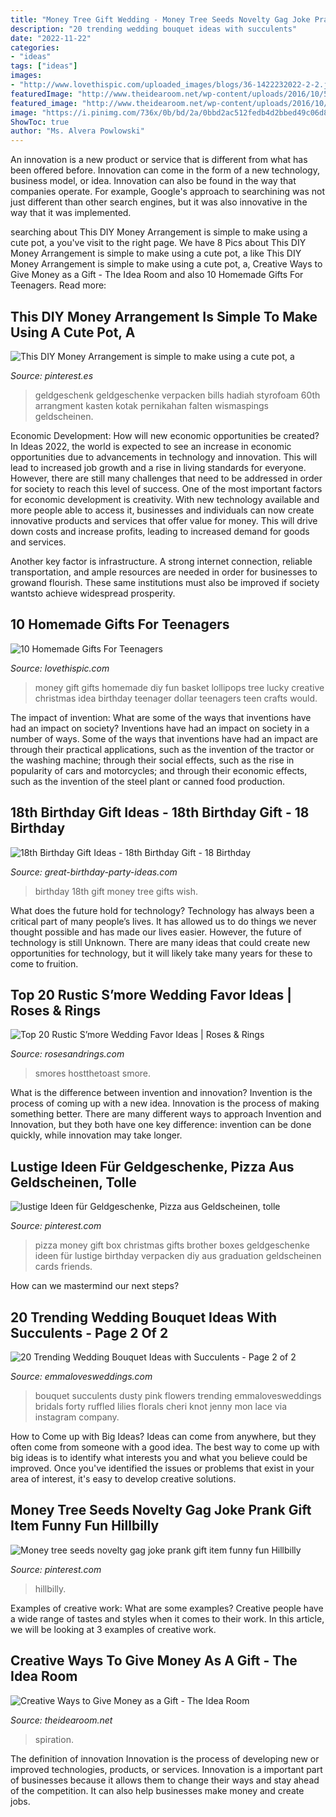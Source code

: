 ```yaml
---
title: "Money Tree Gift Wedding - Money Tree Seeds Novelty Gag Joke Prank Gift Item Funny Fun Hillbilly"
description: "20 trending wedding bouquet ideas with succulents"
date: "2022-11-22"
categories:
- "ideas"
tags: ["ideas"]
images:
- "http://www.lovethispic.com/uploaded_images/blogs/36-1422232022-2-2.jpg"
featuredImage: "http://www.theidearoom.net/wp-content/uploads/2016/10/5ada2879d0e848332b52a85a4ab6fdac.jpg"
featured_image: "http://www.theidearoom.net/wp-content/uploads/2016/10/5ada2879d0e848332b52a85a4ab6fdac.jpg"
image: "https://i.pinimg.com/736x/0b/bd/2a/0bbd2ac512fedb4d2bbed49c06d8082d--money-flowers-money-creation.jpg"
ShowToc: true
author: "Ms. Alvera Powlowski"
---
```



An innovation is a new product or service that is different from what has been offered before. Innovation can come in the form of a new technology, business model, or idea. Innovation can also be found in the way that companies operate. For example, Google's approach to searchining was not just different than other search engines, but it was also innovative in the way that it was implemented.

	

		
searching about This DIY Money Arrangement is simple to make using a cute pot, a you've visit to the right page. We have 8 Pics about This DIY Money Arrangement is simple to make using a cute pot, a like This DIY Money Arrangement is simple to make using a cute pot, a, Creative Ways to Give Money as a Gift - The Idea Room and also 10 Homemade Gifts For Teenagers. Read more:
		
    
## This DIY Money Arrangement Is Simple To Make Using A Cute Pot, A

<img loading=lazy src="https://i.pinimg.com/736x/0b/bd/2a/0bbd2ac512fedb4d2bbed49c06d8082d--money-flowers-money-creation.jpg" onerror="this.onerror=null;this.src='https://tse4.mm.bing.net/th?id=OIP.Uy1eZsMKxgT0yNYfxGFk_AHaLH&amp;pid=15.1';" alt="This DIY Money Arrangement is simple to make using a cute pot, a">

_Source: pinterest.es_

>geldgeschenk geldgeschenke verpacken bills hadiah styrofoam 60th arrangment kasten kotak pernikahan falten wismaspings geldscheinen. 

	

Economic Development: How will new economic opportunities be created?
In Ideas 2022, the world is expected to see an increase in economic opportunities due to advancements in technology and innovation. This will lead to increased job growth and a rise in living standards for everyone. However, there are still many challenges that need to be addressed in order for society to reach this level of success. 
One of the most important factors for economic development is creativity. With new technology available and more people able to access it, businesses and individuals can now create innovative products and services that offer value for money. This will drive down costs and increase profits, leading to increased demand for goods and services.

Another key factor is infrastructure. A strong internet connection, reliable transportation, and ample resources are needed in order for businesses to growand flourish. These same institutions must also be improved if society wantsto achieve widespread prosperity.

    
## 10 Homemade Gifts For Teenagers

<img loading=lazy src="http://www.lovethispic.com/uploaded_images/blogs/36-1422232022-2-2.jpg" onerror="this.onerror=null;this.src='https://tse2.mm.bing.net/th?id=OIP.5ApMRGwf-6cxB2PflPJAGQHaLH&amp;pid=15.1';" alt="10 Homemade Gifts For Teenagers">

_Source: lovethispic.com_

>money gift gifts homemade diy fun basket lollipops tree lucky creative christmas idea birthday teenager dollar teenagers teen crafts would. 

	

The impact of invention: What are some of the ways that inventions have had an impact on society?
Inventions have had an impact on society in a number of ways. Some of the ways that inventions have had an impact are through their practical applications, such as the invention of the tractor or the washing machine; through their social effects, such as the rise in popularity of cars and motorcycles; and through their economic effects, such as the invention of the steel plant or canned food production.

    
## 18th Birthday Gift Ideas - 18th Birthday Gift - 18 Birthday

<img loading=lazy src="https://www.great-birthday-party-ideas.com/images/money-tree.jpg" onerror="this.onerror=null;this.src='https://tse1.mm.bing.net/th?id=OIP.d3MR3-1Ouni3Dxct4yc29QHaOR&amp;pid=15.1';" alt="18th Birthday Gift Ideas - 18th Birthday Gift - 18 Birthday">

_Source: great-birthday-party-ideas.com_

>birthday 18th gift money tree gifts wish. 

	

What does the future hold for technology?
Technology has always been a critical part of many people’s lives. It has allowed us to do things we never thought possible and has made our lives easier. However, the future of technology is still Unknown. There are many ideas that could create new opportunities for technology, but it will likely take many years for these to come to fruition.

    
## Top 20 Rustic S’more Wedding Favor Ideas | Roses &amp; Rings

<img loading=lazy src="http://www.rosesandrings.com/wp-content/uploads/2018/01/Smores-Treats-in-Mini-Mason-Jars-Wedding-Favors.jpg" onerror="this.onerror=null;this.src='https://tse3.mm.bing.net/th?id=OIP.yb70iQAqpdq17DJa8WJLmwHaLh&amp;pid=15.1';" alt="Top 20 Rustic S’more Wedding Favor Ideas | Roses &amp; Rings">

_Source: rosesandrings.com_

>smores hostthetoast smore. 

	

What is the difference between invention and innovation?
Invention is the process of coming up with a new idea. Innovation is the process of making something better. There are many different ways to approach Invention and Innovation, but they both have one key difference: invention can be done quickly, while innovation may take longer.

    
## Lustige Ideen Für Geldgeschenke, Pizza Aus Geldscheinen, Tolle

<img loading=lazy src="https://i.pinimg.com/736x/be/ba/04/beba041f274c35f3c483d281969883af.jpg" onerror="this.onerror=null;this.src='https://tse1.mm.bing.net/th?id=OIP.QGqO0Jzw4yKzgzt9uz3oTgHaNK&amp;pid=15.1';" alt="lustige Ideen für Geldgeschenke, Pizza aus Geldscheinen, tolle">

_Source: pinterest.com_

>pizza money gift box christmas gifts brother boxes geldgeschenke ideen für lustige birthday verpacken diy aus graduation geldscheinen cards friends. 

	

How can we mastermind our next steps?

    
## 20 Trending Wedding Bouquet Ideas With Succulents - Page 2 Of 2

<img loading=lazy src="https://emmalovesweddings.com/wp-content/uploads/2018/03/dusty-pink-wedding-bouquet-with-succulents.jpg" onerror="this.onerror=null;this.src='https://tse1.mm.bing.net/th?id=OIP.aY89BKUxB7F7pHdXUmD2hAHaLH&amp;pid=15.1';" alt="20 Trending Wedding Bouquet Ideas with Succulents - Page 2 of 2">

_Source: emmalovesweddings.com_

>bouquet succulents dusty pink flowers trending emmalovesweddings bridals forty ruffled lilies florals cheri knot jenny mon lace via instagram company. 

	

How to Come up with Big Ideas?
Ideas can come from anywhere, but they often come from someone with a good idea. The best way to come up with big ideas is to identify what interests you and what you believe could be improved. Once you've identified the issues or problems that exist in your area of interest, it's easy to develop creative solutions.

    
## Money Tree Seeds Novelty Gag Joke Prank Gift Item Funny Fun Hillbilly

<img loading=lazy src="https://i.pinimg.com/736x/7e/7d/35/7e7d354d712123419a5902bd090755be--prank-gifts-gag-gifts.jpg" onerror="this.onerror=null;this.src='https://tse3.mm.bing.net/th?id=OIP.PcBuWUlhm-Xsf6rnSeVPEwHaL8&amp;pid=15.1';" alt="Money tree seeds novelty gag joke prank gift item funny fun Hillbilly">

_Source: pinterest.com_

>hillbilly. 

	

Examples of creative work: What are some examples?
Creative people have a wide range of tastes and styles when it comes to their work. In this article, we will be looking at 3 examples of creative work.

    
## Creative Ways To Give Money As A Gift - The Idea Room

<img loading=lazy src="http://www.theidearoom.net/wp-content/uploads/2016/10/5ada2879d0e848332b52a85a4ab6fdac.jpg" onerror="this.onerror=null;this.src='https://tse3.mm.bing.net/th?id=OIP.cplYd4Ane1pm-wjWPoLOxgHaNf&amp;pid=15.1';" alt="Creative Ways to Give Money as a Gift - The Idea Room">

_Source: theidearoom.net_

>spiration. 

	

The definition of innovation
Innovation is the process of developing new or improved technologies, products, or services. Innovation is a important part of businesses because it allows them to change their ways and stay ahead of the competition. It can also help businesses make money and create jobs.


